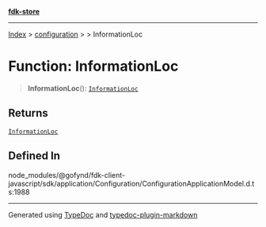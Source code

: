 [**fdk-store**](../../../README.md)
***

[Index](../../../API.md) > [configuration](../../README.md) > [<internal>](../README.md) > InformationLoc

# Function: InformationLoc

> **InformationLoc**(): [`InformationLoc`](../type-aliases/type-alias.InformationLoc.md)

## Returns

[`InformationLoc`](../type-aliases/type-alias.InformationLoc.md)

## Defined In

node\_modules/@gofynd/fdk-client-javascript/sdk/application/Configuration/ConfigurationApplicationModel.d.ts:1988

***
Generated using [TypeDoc](https://typedoc.org/) and [typedoc-plugin-markdown](https://www.npmjs.com/package/typedoc-plugin-markdown)
